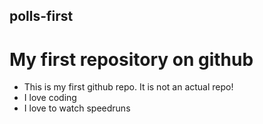 ## polls-first
# My first repository on github

- This is my first github repo. It is not an actual repo!
- I love coding
- I love to watch speedruns
